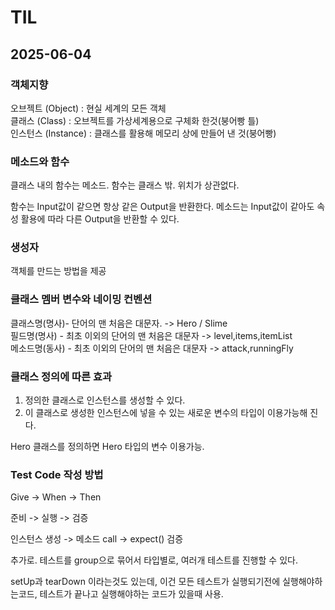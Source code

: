 # TIL

## 2025-06-04 


### 객체지향

오브젝트 (Object) : 현실 세계의 모든 객체    
클래스 (Class) : 오브젝트를 가상세계용으로 구체화 한것(붕어빵 틀)    
인스턴스 (Instance) : 클래스를 활용해 메모리 상에 만들어 낸 것(붕어빵)    

### 메소드와 함수

클래스 내의 함수는 메소드.
함수는 클래스 밖. 위치가 상관없다.

함수는 Input값이 같으면 항상 같은 Output을 반환한다.
메소드는 Input값이 같아도 속성 활용에 따라 다른 Output을 반환할 수 있다.

### 생성자

객체를 만드는 방법을 제공

### 클래스 멤버 변수와 네이밍 컨벤션

클래스명(명사)- 단어의 맨 처음은 대문자. -> Hero / Slime    
필드명(명사) - 최초 이외의 단어의 맨 처음은 대문자 -> level,items,itemList    
메소드명(동사) - 최초 이외의 단어의 맨 처음은 대문자 -> attack,runningFly    

### 클래스 정의에 따른 효과

1. 정의한 클래스로 인스턴스를 생성할 수 있다.
2. 이 클래스로 생성한 인스턴스에 넣을 수 있는 새로운 변수의 타입이 이용가능해 진다.

Hero 클래스를 정의하면 Hero 타입의 변수 이용가능.


### Test Code 작성 방법

Give -> When -> Then    

준비 -> 실행 -> 검증    

인스턴스 생성 -> 메소드 call -> expect() 검증    

추가로.
테스트를 group으로 묶어서 타입별로, 여러개 테스트를 진행할 수 있다.

setUp과 tearDown 이라는것도 있는데,
이건 모든 테스트가 실행되기전에 실행해야하는코드, 테스트가 끝나고 실행해야하는 코드가 있을때 사용.



